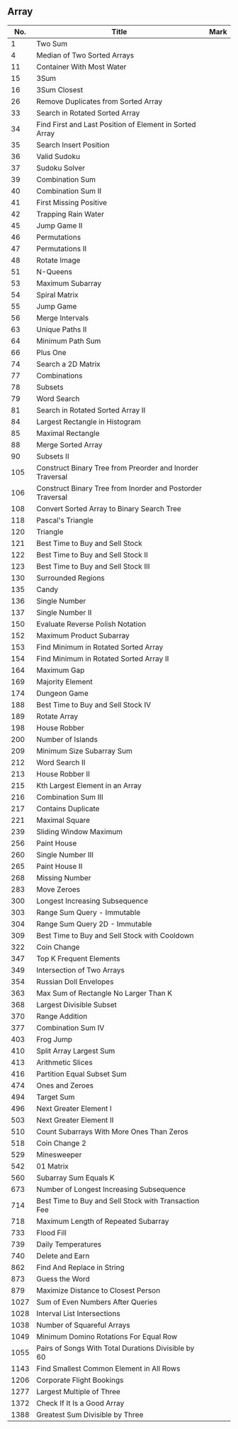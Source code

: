 ## Array
| No.  | Title                                                       | Mark |
|------|-------------------------------------------------------------|------|
| 1    | Two Sum                                                    |      |
| 4    | Median of Two Sorted Arrays                                |      |
| 11   | Container With Most Water                                  |      |
| 15   | 3Sum                                                       |      |
| 16   | 3Sum Closest                                               |      |
| 26 | Remove Duplicates from Sorted Array | |
| 33   | Search in Rotated Sorted Array                             |      |
| 34   | Find First and Last Position of Element in Sorted Array    |      |
| 35   | Search Insert Position                                     |      |
| 36 | Valid Sudoku | |
| 37   | Sudoku Solver                                              |      |
| 39   | Combination Sum                                            |      |
| 40   | Combination Sum II                                         |      |
| 41   | First Missing Positive                                     |      |
| 42   | Trapping Rain Water                                        |      |
| 45   | Jump Game II                                               |      |
| 46   | Permutations                                               |      |
| 47   | Permutations II                                            |      |
| 48 | Rotate Image | |
| 51   | N-Queens                                                   |      |
| 53   | Maximum Subarray                                           |      |
| 54 | Spiral Matrix | |
| 55   | Jump Game                                                  |      |
| 56   | Merge Intervals                                            |      |
| 63   | Unique Paths II                                            |      |
| 64   | Minimum Path Sum                                           |      |
| 66 | Plus One | |
| 74   | Search a 2D Matrix                                         |      |
| 77   | Combinations                                               |      |
| 78   | Subsets                                                    |      |
| 79   | Word Search                                                |      |
| 81   | Search in Rotated Sorted Array II                          |      |
| 84   | Largest Rectangle in Histogram                             |      |
| 85   | Maximal Rectangle                                          |      |
| 88 | Merge Sorted Array | |
| 90   | Subsets II                                                 |      |
| 105  | Construct Binary Tree from Preorder and Inorder Traversal  |      |
| 106  | Construct Binary Tree from Inorder and Postorder Traversal |      |
| 108  | Convert Sorted Array to Binary Search Tree                 |      |
| 118 | Pascal's Triangle | |
| 120  | Triangle                                                   |      |
| 121  | Best Time to Buy and Sell Stock                            |      |
| 122  | Best Time to Buy and Sell Stock II                         |      |
| 123  | Best Time to Buy and Sell Stock III                        |      |
| 130  | Surrounded Regions                                         |      |
| 135  | Candy                                                      |      |
| 136  | Single Number                                              |      |
| 137  | Single Number II                                           |      |
| 150  | Evaluate Reverse Polish Notation                           |      |
| 152  | Maximum Product Subarray                                   |      |
| 153  | Find Minimum in Rotated Sorted Array                       |      |
| 154  | Find Minimum in Rotated Sorted Array II                    |      |
| 164  | Maximum Gap                                                |      |
| 169 | Majority Element | |
| 174  | Dungeon Game                                               |      |
| 188  | Best Time to Buy and Sell Stock IV                         |      |
| 189 | Rotate Array | |
| 198  | House Robber                                               |      |
| 200  | Number of Islands                                          |      |
| 209  | Minimum Size Subarray Sum                                  |      |
| 212  | Word Search II                                             |      |
| 213  | House Robber II                                            |      |
| 215  | Kth Largest Element in an Array                            |      |
| 216  | Combination Sum III                                        |      |
| 217 | Contains Duplicate | |
| 221  | Maximal Square                                             |      |
| 239  | Sliding Window Maximum                                     |      |
| 256  | Paint House                                                |      |
| 260  | Single Number III                                          |      |
| 265  | Paint House II                                             |      |
| 268 | Missing Number | |
| 283  | Move Zeroes                                                |      |
| 300  | Longest Increasing Subsequence                             |      |
| 303  | Range Sum Query - Immutable                                |      |
| 304  | Range Sum Query 2D - Immutable                             |      |
| 309  | Best Time to Buy and Sell Stock with Cooldown              |      |
| 322  | Coin Change                                                |      |
| 347  | Top K Frequent Elements                                    |      |
| 349  | Intersection of Two Arrays                                 |      |
| 354  | Russian Doll Envelopes                                     |      |
| 363  | Max Sum of Rectangle No Larger Than K                      |      |
| 368  | Largest Divisible Subset                                   |      |
| 370  | Range Addition                                             |      |
| 377  | Combination Sum IV                                         |      |
| 403  | Frog Jump                                                  |      |
| 410  | Split Array Largest Sum                                    |      |
| 413  | Arithmetic Slices                                          |      |
| 416  | Partition Equal Subset Sum                                 |      |
| 474  | Ones and Zeroes                                            |      |
| 494  | Target Sum                                                 |      |
| 496  | Next Greater Element I                                     |      |
| 503  | Next Greater Element II                                    |      |
| 510  | Count Subarrays With More Ones Than Zeros                  |      |
| 518  | Coin Change 2                                              |      |
| 529  | Minesweeper                                                |      |
| 542  | 01 Matrix                                                  |      |
| 560  | Subarray Sum Equals K                                      |      |
| 673  | Number of Longest Increasing Subsequence                   |      |
| 714  | Best Time to Buy and Sell Stock with Transaction Fee       |      |
| 718  | Maximum Length of Repeated Subarray                        |      |
| 733  | Flood Fill                                                 |      |
| 739  | Daily Temperatures                                         |      |
| 740  | Delete and Earn                                            |      |
| 862  | Find And Replace in String                                 |      |
| 873  | Guess the Word                                             |      |
| 879  | Maximize Distance to Closest Person                        |      |
| 1027 | Sum of Even Numbers After Queries                          |      |
| 1028 | Interval List Intersections                                |      |
| 1038 | Number of Squareful Arrays                                 |      |
| 1049 | Minimum Domino Rotations For Equal Row                     |      |
| 1055 | Pairs of Songs With Total Durations Divisible by 60        |      |
| 1143 | Find Smallest Common Element in All Rows                   |      |
| 1206 | Corporate Flight Bookings                                  |      |
| 1277 | Largest Multiple of Three                                  |      |
| 1372 | Check If It Is a Good Array                                |      |
| 1388 | Greatest Sum Divisible by Three                            |      |

